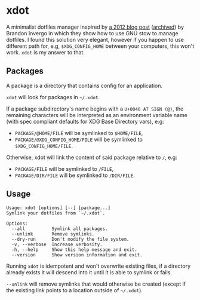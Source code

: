 # xdot

A minimalist dotfiles manager inspired by [a 2012 blog post][1] ([archived][2])
by Brandon Invergo in which they show how to use GNU stow to manage dotfiles. I
found this solution very elegant, however if you happen to use different path
for, e.g, `$XDG_CONFIG_HOME` between your computers, this won't work. `xdot` is
my answer to that.

## Packages

A package is a directory that contains config for an application.

`xdot` will look for packages in `~/.xdot`.

If a package subdirectory's name begins with a `U+0040 AT SIGN (@)`, the
remaining characters will be interpreted as an environment variable name (with
spec compliant defaults for XDG Base Directory vars), e.g:

- `PACKAGE/@HOME/FILE` will be symlinked to `$HOME/FILE`,
- `PACKAGE/@XDG_CONFIG_HOME/FILE` will be symlinked to `$XDG_CONFIG_HOME/FILE`.

Otherwise, xdot will link the content of said package relative to `/`, e.g:

- `PACKAGE/FILE` will be symlinked to `/FILE`,
- `PACKAGE/DIR/FILE` will be symlinked to `/DIR/FILE`.

## Usage

```
Usage: xdot [options] [--] [package...]
Symlink your dotfiles from `~/.xdot`.

Options:
  --all          Symlink all packages.
  --unlink       Remove symlinks.
  --dry-run      Don't modify the file system.
  -v, --verbose  Increase verbosity.
  -h, --help     Show this help message and exit.
  --version      Show version information and exit.
```

Running `xdot` is idempotent and won't overwrite existing files, if a directory
already exists it will descend into it until it is able to symlink or fails.

`--unlink` will remove symlinks that would otherwise be created (except if the
existing link points to a location outside of `~/.xdot`).

[1]: http://brandon.invergo.net/news/2012-05-26-using-gnu-stow-to-manage-your-dotfiles.html
[2]: https://web.archive.org/web/20220617221459/http://brandon.invergo.net/news/2012-05-26-using-gnu-stow-to-manage-your-dotfiles.html
[3]: https://specifications.freedesktop.org/basedir-spec/0.8/

